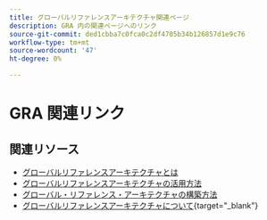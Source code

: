 ```yaml
---
title: グローバルリファレンスアーキテクチャ関連ページ
description: GRA 内の関連ページへのリンク
source-git-commit: ded1cbba7c0fca0c2df4705b34b126857d1e9c76
workflow-type: tm+mt
source-wordcount: '47'
ht-degree: 0%

---
```


# GRA 関連リンク

## 関連リソース

* [グローバルリファレンスアーキテクチャとは](../global-reference-architecture/what-is-global-reference-architecture.md)
* [グローバルリファレンスアーキテクチャの活用方法](../global-reference-architecture/how-do-you-leverage-global-reference-architecture.md)
* [グローバル・リファレンス・アーキテクチャの構築方法](../global-reference-architecture/how-do-you-architect-global-reference-architecture.md)
* [グローバルリファレンスアーキテクチャについて](https://experienceleague.adobe.com/docs/commerce-operations/implementation-playbook/architecture/global-reference-architecture/overview.html){target="_blank"}
